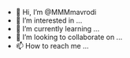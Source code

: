 - 👋 Hi, I’m @MMMmavrodi
- 👀 I’m interested in ...
- 🌱 I’m currently learning ...
- 💞️ I’m looking to collaborate on ...
- 📫 How to reach me ...

<!---
MMMmavrodi/MMMmavrodi is a ✨ special ✨ repository because its `README.md` (this file) appears on your GitHub profile.
You can click the Preview link to take a look at your changes.
--->
